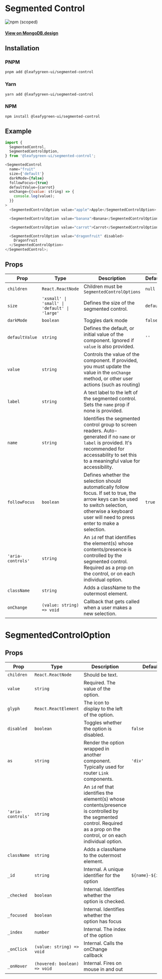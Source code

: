 # Segmented Control

![npm (scoped)](https://img.shields.io/npm/v/@leafygreen-ui/segmented-control.svg)

#### [View on MongoDB.design](https://www.mongodb.design/component/segmented-control/live-example/)

## Installation

### PNPM

```shell
pnpm add @leafygreen-ui/segmented-control
```

### Yarn

```shell
yarn add @leafygreen-ui/segmented-control
```

### NPM

```shell
npm install @leafygreen-ui/segmented-control
```

## Example

```js
import {
  SegmentedControl,
  SegmentedControlOption,
} from '@leafygreen-ui/segmented-control';

<SegmentedControl
  name="fruit"
  size={'default'}
  darkMode={false}
  followFocus={true}
  defaultValue={carrot}
  onChange={(value: string) => {
    console.log(value);
  }}
>
  <SegmentedControlOption value="apple">Apple</SegmentedControlOption>

  <SegmentedControlOption value="banana">Banana</SegmentedControlOption>

  <SegmentedControlOption value="carrot">Carrot</SegmentedControlOption>

  <SegmentedControlOption value="dragonfruit" disabled>
    Dragonfruit
  </SegmentedControlOption>
</SegmentedControl>;
```

## Props

| Prop              | Type                                          | Description                                                                                                                                                                                              | Default   |
| ----------------- | --------------------------------------------- | -------------------------------------------------------------------------------------------------------------------------------------------------------------------------------------------------------- | --------- |
| `children`        | `React.ReactNode`                             | Children must be `SegmentedControlOptions`                                                                                                                                                               | `null`    |
| `size`            | `'xsmall' \| 'small' \| 'default' \| 'large'` | Defines the size of the segmented control.                                                                                                                                                               | `default` |
| `darkMode`        | `boolean`                                     | Toggles dark mode                                                                                                                                                                                        | `false`   |
| `defaultValue`    | `string`                                      | Defines the default, or initial value of the component. Ignored if `value` is also provided.                                                                                                             | `''`      |
| `value`           | `string`                                      | Controls the value of the component. If provided, you must update the value in the `onChange` method, or other user actions (such as routing)                                                            |           |
| `label`           | `string`                                      | A text label to the left of the segmented control. Sets the `name` prop if none is provided.                                                                                                             |           |
| `name`            | `string`                                      | Identifies the segmented control group to screen readers. Auto-generated if no `name` or `label` is provided. It's recommended for accessability to set this to a meaningful value for accessibility.    |           |
| `followFocus`     | `boolean`                                     | Defines whether the selection should automatically follow focus. If set to true, the arrow keys can be used to switch selection, otherwise a keyboard user will need to press enter to make a selection. | `true`    |
| `'aria-controls'` | `string`                                      | An `id` ref that identifies the element(s) whose contents/presence is controlled by the segmented control. Required as a prop on the control, or on each individual option.                              |           |
| `className`       | `string`                                      | Adds a className to the outermost element.                                                                                                                                                               |           |
| `onChange`        | `(value: string) => void`                     | Callback that gets called when a user makes a new selection.                                                                                                                                             |           |

# SegmentedControlOption

## Props

| Prop              | Type                         | Description                                                                                                                                                                 | Default            |
| ----------------- | ---------------------------- | --------------------------------------------------------------------------------------------------------------------------------------------------------------------------- | ------------------ |
| `children`        | `React.ReactNode`            | Should be text.                                                                                                                                                             |                    |
| `value`           | `string`                     | Required. The value of the option.                                                                                                                                          |                    |
| `glyph`           | `React.ReactElement`         | The icon to display to the left of the option.                                                                                                                              |                    |
| `disabled`        | `boolean`                    | Toggles whether the option is disabled.                                                                                                                                     | `false`            |
| `as`              | `string`                     | Render the option wrapped in another component. Typically used for router `Link` components.                                                                                | `'div'`            |
| `'aria-controls'` | `string`                     | An `id` ref that identifies the element(s) whose contents/presence is controlled by the segmented control. Required as a prop on the control, or on each individual option. |                    |
| `className`       | `string`                     | Adds a className to the outermost element.                                                                                                                                  |                    |
| `_id`             | `string`                     | Internal. A unique identifier for the option                                                                                                                                | `${name}-${index}` |
| `_checked`        | `boolean`                    | Internal. Identifies whether the option is checked.                                                                                                                         |                    |
| `_focused`        | `boolean`                    | Internal. Identifies whether the option has focus                                                                                                                           |                    |
| `_index`          | `number`                     | Internal. The index of the option                                                                                                                                           |                    |
| `_onClick`        | `(value: string) => void`    | Internal. Calls the onChange callback                                                                                                                                       |                    |
| `_onHover`        | `(hovered: boolean) => void` | Internal. Fires on mouse in and out                                                                                                                                         |                    |
